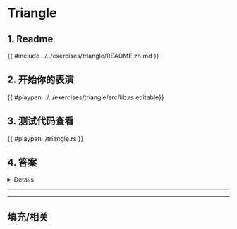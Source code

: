 # Triangle
## 1. Readme

 {{ #include ../../exercises/triangle/README.zh.md }}

 ## 2. 开始你的表演

 {{ #playpen ../../exercises/triangle/src/lib.rs editable}}

 ## 3. 测试代码查看

 {{ #playpen ./triangle.rs }}

 ## 4. 答案

 <details>

 {{ #playpen ../../exercises/triangle/example.rs }}

 </details>

 ---
 ---

 ## 填充/相关


